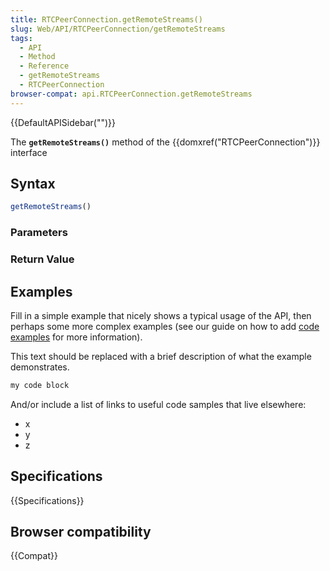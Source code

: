 ```yaml
---
title: RTCPeerConnection.getRemoteStreams()
slug: Web/API/RTCPeerConnection/getRemoteStreams
tags:
  - API
  - Method
  - Reference
  - getRemoteStreams
  - RTCPeerConnection
browser-compat: api.RTCPeerConnection.getRemoteStreams
---
```

{{DefaultAPISidebar("")}}

The **`getRemoteStreams()`** method of the {{domxref("RTCPeerConnection")}} interface 

## Syntax

```js
getRemoteStreams()
```

### Parameters



### Return Value



## Examples

Fill in a simple example that nicely shows a typical usage of the API, then perhaps some more complex examples (see our guide on how to add [code examples](/en-US/docs/MDN/Contribute/Structures/Code_examples) for more information).

This text should be replaced with a brief description of what the example demonstrates.

```js
my code block
```

And/or include a list of links to useful code samples that live elsewhere:

*   x
*   y
*   z

## Specifications

{{Specifications}}

## Browser compatibility

{{Compat}}

